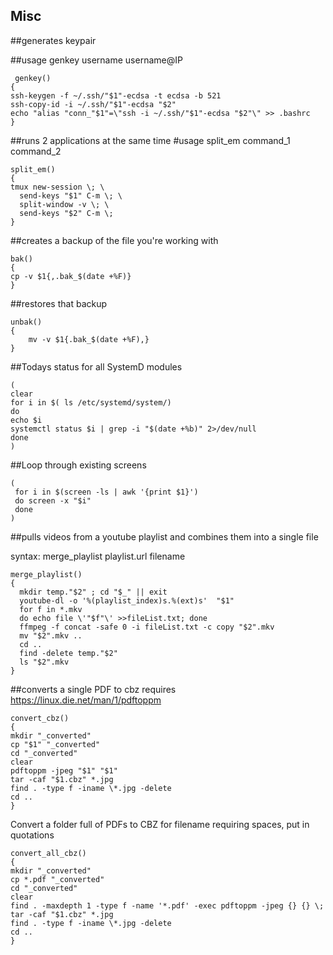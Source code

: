 



<h2>Misc</h2>
##generates keypair

##usage genkey username username@IP

```
 genkey()
{
ssh-keygen -f ~/.ssh/"$1"-ecdsa -t ecdsa -b 521
ssh-copy-id -i ~/.ssh/"$1"-ecdsa "$2"
echo "alias "conn_"$1"=\"ssh -i ~/.ssh/"$1"-ecdsa "$2"\" >> .bashrc
}
```


##runs 2 applications at the same time
#usage split_em command_1 command_2
```
split_em()
{
tmux new-session \; \
  send-keys "$1" C-m \; \
  split-window -v \; \
  send-keys "$2" C-m \;
}
```

##creates a backup of the file you're working with
```
bak()
{
cp -v $1{,.bak_$(date +%F)}
}
```
##restores that backup
```
unbak()
{
	mv -v $1{.bak_$(date +%F),}
}
```

##Todays status for all SystemD modules
```
(
clear
for i in $( ls /etc/systemd/system/) 
do 
echo $i
systemctl status $i | grep -i "$(date +%b)" 2>/dev/null
done
)
```


##Loop through existing screens 
```
(
 for i in $(screen -ls | awk '{print $1}') 
 do screen -x "$i"
 done
)
 ```
 
 
##pulls videos from a youtube playlist and combines them into a single file

syntax: merge_playlist playlist.url filename

```
merge_playlist() 
{
  mkdir temp."$2" ; cd "$_" || exit
  youtube-dl -o '%(playlist_index)s.%(ext)s'  "$1"
  for f in *.mkv
  do echo file \'"$f"\' >>fileList.txt; done
  ffmpeg -f concat -safe 0 -i fileList.txt -c copy "$2".mkv
  mv "$2".mkv ..
  cd ..
  find -delete temp."$2"
  ls "$2".mkv
}
```

##converts a single PDF to cbz
requires 
https://linux.die.net/man/1/pdftoppm


```
convert_cbz()
{
mkdir "_converted"
cp "$1" "_converted"
cd "_converted"
clear
pdftoppm -jpeg "$1" "$1"
tar -caf "$1.cbz" *.jpg
find . -type f -iname \*.jpg -delete
cd ..
}
```

Convert a folder full of PDFs to CBZ
for filename requiring spaces, put in quotations
```
convert_all_cbz()
{
mkdir "_converted"
cp *.pdf "_converted"
cd "_converted"
clear
find . -maxdepth 1 -type f -name '*.pdf' -exec pdftoppm -jpeg {} {} \;
tar -caf "$1.cbz" *.jpg
find . -type f -iname \*.jpg -delete
cd ..
}

```
